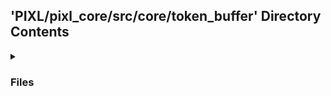 ## 'PIXL/pixl_core/src/core/token_buffer' Directory Contents

<details>
<summary>
<h3> Files </h3> 

</summary>

| **Code** | **User docs** |
| :--- | :--- |
| models.py | README.md |
| tokens.py | |
| __init__.py | |

</details>

